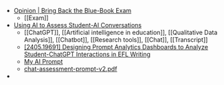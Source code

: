 - [Opinion | Bring Back the Blue-Book Exam](https://www.chronicle.com/article/bring-back-the-blue-book-exam)
	- [[Exam]]
- [Using AI to Assess Student-AI Conversations](https://www.futureofbeinghuman.com/p/using-ai-to-assess-student-ai-conversations)
	- [[ChatGPT]], [[Artificial intelligence in education]], [[Qualitative Data Analysis]], [[Chatbot]], [[Research tools]], [[Chat]], [[Transcript]]
	- [[2405.19691] Designing Prompt Analytics Dashboards to Analyze Student-ChatGPT Interactions in EFL Writing](https://arxiv.org/abs/2405.19691)
	- [My AI Prompt](https://fvture.net/notaprompt/)
	- [chat-assessment-prompt-v2.pdf](https://fvture.net/notaprompt/chat-assessment-prompt-v2.pdf)
-